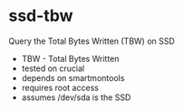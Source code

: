 # ssd-tbw
Query the Total Bytes Written (TBW) on SSD

- TBW - Total Bytes Written
- tested on crucial
- depends on smartmontools
- requires root access
- assumes /dev/sda is the SSD
